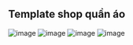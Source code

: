 ## Template shop quần áo
![image](https://github.com/user-attachments/assets/3d688519-b10b-4423-a418-ec588af94f8a)
![image](https://github.com/user-attachments/assets/ada1deeb-d44a-40bd-9322-7a15dfb150d7)
![image](https://github.com/user-attachments/assets/72f25f1d-88c4-4488-81bb-e31e95521cb0)
![image](https://github.com/user-attachments/assets/ebba7645-61de-43d1-ae87-729486619930)
